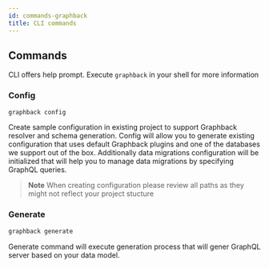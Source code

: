 ```yaml
---
id: commands-graphback
title: CLI commands
---
```


## Commands

CLI offers help prompt. 
Execute `graphback` in your shell for more information

### Config 

```bash
graphback config
```

Create sample configuration in existing project to support Graphback resolver and schema generation.
Config will allow you to generate existing configuration that uses default Graphback plugins and one of the 
databases we support out of the box. Additionally data migrations configuration will be initialized that will
help you to manage data migrations by specifying GraphQL queries.

> **Note** When creating configuration please review all paths as they might not reflect your project stucture

### Generate

  ```bash
  graphback generate
  ```

  Generate command will execute generation process that will gener GraphQL server based on your data model.

